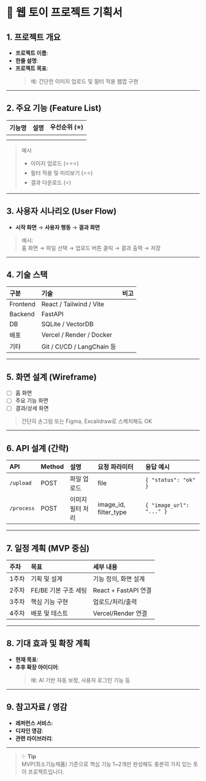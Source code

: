 # 🧩 웹 토이 프로젝트 기획서

## 1. 프로젝트 개요
- **프로젝트 이름**:  
- **한줄 설명**:  
- **프로젝트 목표**:  
  > 예: 간단한 이미지 업로드 및 필터 적용 웹앱 구현

---

## 2. 주요 기능 (Feature List)

| 기능명 | 설명 | 우선순위 (⭐) |
|:-------|:------|:-------------|
| | | |
| | | |

> 예시  
> - 이미지 업로드 (⭐️⭐️⭐️)  
> - 필터 적용 및 미리보기 (⭐️⭐️)  
> - 결과 다운로드 (⭐️)

---

## 3. 사용자 시나리오 (User Flow)

- **시작 화면** → **사용자 행동** → **결과 화면**

> 예시:  
> 홈 화면 → 파일 선택 → 업로드 버튼 클릭 → 결과 출력 → 저장

---

## 4. 기술 스택

| 구분 | 기술 | 비고 |
|:----|:----|:----|
| Frontend | React / Tailwind / Vite | |
| Backend | FastAPI | |
| DB | SQLite / VectorDB | |
| 배포 | Vercel / Render / Docker | |
| 기타 | Git / CI/CD / LangChain 등 | |

---

## 5. 화면 설계 (Wireframe)

- [ ] 홈 화면  
- [ ] 주요 기능 화면  
- [ ] 결과/상세 화면  

> 간단히 손그림 또는 Figma, Excalidraw로 스케치해도 OK

---

## 6. API 설계 (간략)

| API | Method | 설명 | 요청 파라미터 | 응답 예시 |
|:----|:--------|:-----|:---------------|:-----------|
| `/upload` | POST | 파일 업로드 | file | `{ "status": "ok" }` |
| `/process` | POST | 이미지 필터 처리 | image_id, filter_type | `{ "image_url": "..." }` |

---

## 7. 일정 계획 (MVP 중심)

| 주차 | 목표 | 세부 내용 |
|:----|:-----|:-----------|
| 1주차 | 기획 및 설계 | 기능 정의, 화면 설계 |
| 2주차 | FE/BE 기본 구조 세팅 | React + FastAPI 연결 |
| 3주차 | 핵심 기능 구현 | 업로드/처리/출력 |
| 4주차 | 배포 및 테스트 | Vercel/Render 연결 |

---

## 8. 기대 효과 및 확장 계획

- **현재 목표**:  
- **추후 확장 아이디어**:  
  > 예: AI 기반 자동 보정, 사용자 로그인 기능 등

---

## 9. 참고자료 / 영감

- **레퍼런스 서비스**:  
- **디자인 영감**:  
- **관련 라이브러리**:  

---

> ✨ **Tip**  
> MVP(최소기능제품) 기준으로 핵심 기능 1~2개만 완성해도 충분히 가치 있는 토이 프로젝트입니다.
